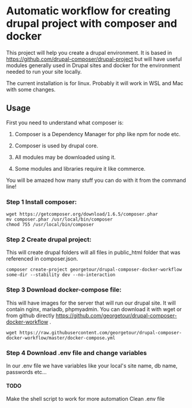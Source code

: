 # Automatic workflow for creating drupal project with composer and docker

This project will help you create a drupal environment. It is based in https://github.com/drupal-composer/drupal-project but will have useful modules generally used in Drupal sites and docker for the environment needed to run your site locally.

The current installation is for linux. Probably it will work in WSL and Mac with some changes.


## Usage

First you need to understand what composer is:

1. Composer is a Dependency Manager for php like npm for node etc.

2. Composer is used by drupal core.

3. All modules may be downloaded using it.

4. Some modules and libraries require it like commerce.

You will be amazed how many stuff you can do with it from the command line!

### Step 1 Install composer:
```
wget https://getcomposer.org/download/1.6.5/composer.phar
mv composer.phar /usr/local/bin/composer
chmod 755 /usr/local/bin/composer
```

### Step 2 Create drupal project:
This will create drupal folders will all files in public_html folder that was referenced in composer.json.

```
composer create-project georgetour/drupal-composer-docker-workflow some-dir --stability dev --no-interaction
```

### Step 3 Download docker-compose file:
This will have images for the server that will run our drupal site. It will contain nginx, mariadb, phpmyadmin. You can download it with wget or from github directly https://github.com/georgetour/drupal-composer-docker-workflow .

```
wget https://raw.githubusercontent.com/georgetour/drupal-composer-docker-workflow/master/docker-compose.yml
```

### Step 4 Download .env file and change variables
In our .env file we have variables like your local's site name, db name, passwords etc...



#### TODO 
Make the shell script to work for more automation
Clean .env file